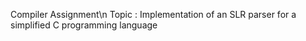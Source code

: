 Compiler Assignment\n
Topic : Implementation of an SLR parser for a simplified C programming language
